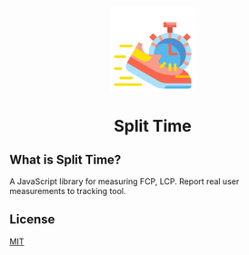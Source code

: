 <div align="center">
  <img src="./logo/logo.png" width="150" />
  <h1>
    Split Time
  </h1>
</div>

## What is Split Time?

A JavaScript library for measuring FCP, LCP. Report real user measurements to tracking tool.

## License

[MIT](LICENSE)
